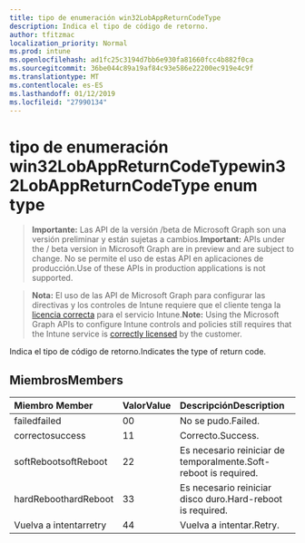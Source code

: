 ```yaml
---
title: tipo de enumeración win32LobAppReturnCodeType
description: Indica el tipo de código de retorno.
author: tfitzmac
localization_priority: Normal
ms.prod: intune
ms.openlocfilehash: ad1fc25c3194d7bb6e930fa81660fcc4b882f0ca
ms.sourcegitcommit: 36be044c89a19af84c93e586e22200ec919e4c9f
ms.translationtype: MT
ms.contentlocale: es-ES
ms.lasthandoff: 01/12/2019
ms.locfileid: "27990134"
---
```

# <a name="win32lobappreturncodetype-enum-type"></a><span data-ttu-id="4043a-103">tipo de enumeración win32LobAppReturnCodeType</span><span class="sxs-lookup"><span data-stu-id="4043a-103">win32LobAppReturnCodeType enum type</span></span>

> <span data-ttu-id="4043a-104">**Importante:** Las API de la versión /beta de Microsoft Graph son una versión preliminar y están sujetas a cambios.</span><span class="sxs-lookup"><span data-stu-id="4043a-104">**Important:** APIs under the / beta version in Microsoft Graph are in preview and are subject to change.</span></span> <span data-ttu-id="4043a-105">No se permite el uso de estas API en aplicaciones de producción.</span><span class="sxs-lookup"><span data-stu-id="4043a-105">Use of these APIs in production applications is not supported.</span></span>

> <span data-ttu-id="4043a-106">**Nota:** El uso de las API de Microsoft Graph para configurar las directivas y los controles de Intune requiere que el cliente tenga la [licencia correcta](https://go.microsoft.com/fwlink/?linkid=839381) para el servicio Intune.</span><span class="sxs-lookup"><span data-stu-id="4043a-106">**Note:** Using the Microsoft Graph APIs to configure Intune controls and policies still requires that the Intune service is [correctly licensed](https://go.microsoft.com/fwlink/?linkid=839381) by the customer.</span></span>

<span data-ttu-id="4043a-107">Indica el tipo de código de retorno.</span><span class="sxs-lookup"><span data-stu-id="4043a-107">Indicates the type of return code.</span></span>
## <a name="members"></a><span data-ttu-id="4043a-108">Miembros</span><span class="sxs-lookup"><span data-stu-id="4043a-108">Members</span></span>
|<span data-ttu-id="4043a-109">Miembro	</span><span class="sxs-lookup"><span data-stu-id="4043a-109">Member</span></span>|<span data-ttu-id="4043a-110">Valor</span><span class="sxs-lookup"><span data-stu-id="4043a-110">Value</span></span>|<span data-ttu-id="4043a-111">Descripción</span><span class="sxs-lookup"><span data-stu-id="4043a-111">Description</span></span>|
|:---|:---|:---|
|<span data-ttu-id="4043a-112">failed</span><span class="sxs-lookup"><span data-stu-id="4043a-112">failed</span></span>|<span data-ttu-id="4043a-113">0</span><span class="sxs-lookup"><span data-stu-id="4043a-113">0</span></span>|<span data-ttu-id="4043a-114">No se pudo.</span><span class="sxs-lookup"><span data-stu-id="4043a-114">Failed.</span></span>|
|<span data-ttu-id="4043a-115">correcto</span><span class="sxs-lookup"><span data-stu-id="4043a-115">success</span></span>|<span data-ttu-id="4043a-116">1</span><span class="sxs-lookup"><span data-stu-id="4043a-116">1</span></span>|<span data-ttu-id="4043a-117">Correcto.</span><span class="sxs-lookup"><span data-stu-id="4043a-117">Success.</span></span>|
|<span data-ttu-id="4043a-118">softReboot</span><span class="sxs-lookup"><span data-stu-id="4043a-118">softReboot</span></span>|<span data-ttu-id="4043a-119">2</span><span class="sxs-lookup"><span data-stu-id="4043a-119">2</span></span>|<span data-ttu-id="4043a-120">Es necesario reiniciar de temporalmente.</span><span class="sxs-lookup"><span data-stu-id="4043a-120">Soft-reboot is required.</span></span>|
|<span data-ttu-id="4043a-121">hardReboot</span><span class="sxs-lookup"><span data-stu-id="4043a-121">hardReboot</span></span>|<span data-ttu-id="4043a-122">3</span><span class="sxs-lookup"><span data-stu-id="4043a-122">3</span></span>|<span data-ttu-id="4043a-123">Es necesario reiniciar disco duro.</span><span class="sxs-lookup"><span data-stu-id="4043a-123">Hard-reboot is required.</span></span>|
|<span data-ttu-id="4043a-124">Vuelva a intentar</span><span class="sxs-lookup"><span data-stu-id="4043a-124">retry</span></span>|<span data-ttu-id="4043a-125">4</span><span class="sxs-lookup"><span data-stu-id="4043a-125">4</span></span>|<span data-ttu-id="4043a-126">Vuelva a intentar.</span><span class="sxs-lookup"><span data-stu-id="4043a-126">Retry.</span></span>|





